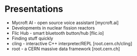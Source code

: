 
# Presentations

- Mycroft AI - open source voice assistant [mycroft.ai]
- Developments in nuclear fission reactors
- Flic Hub - smart bluetooth button/hub [flic.io]
- Finding stuff quickly
- cling - interactive C++ interpreter/REPL [root.cern.ch/cling]
- root - a CERN massive data framework [root.cern.ch]
